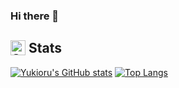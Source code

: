 ### Hi there 👋

## [<img align="top" alt="Stats" src="https://i.imgur.com/ieeoiYM.png" width="24">](#-stats) Stats

<a href="#-stats"><img align="top" alt="Yukioru's GitHub stats" src="https://github-readme-stats.vercel.app/api?username=yukioru&text_bold=false&include_all_commits=true&disable_animations=true&card_width=420&number_format=long&custom_title=Overview&line_height=21&show=prs_merged_percentage&hide_border=false&title_color=1F2328&text_color=656d76&bg_color=f6f8fa&border_color=d0d7de&ring_color=0969da"></a>
<a href="#-stats"><img align="top" alt="Top Langs" src="https://github-readme-stats.vercel.app/api/top-langs/?username=yukioru&layout=compact&text_bold=false&include_all_commits=true&disable_animations=true&card_width=420&langs_count=8&hide_border=false&title_color=1F2328&text_color=656d76&bg_color=f6f8fa&border_color=d0d7de"></a>
